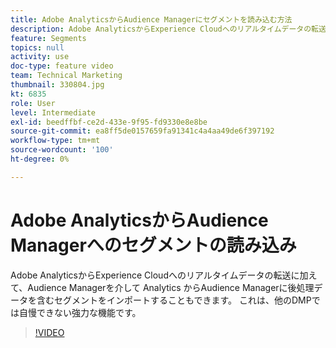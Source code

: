 ```yaml
---
title: Adobe AnalyticsからAudience Managerにセグメントを読み込む方法
description: Adobe AnalyticsからExperience Cloudへのリアルタイムデータの転送に加えて、Audience Managerを介して Analytics からAudience Managerに後処理データを含むセグメントをインポートすることもできます。 これは、他のDMPでは自慢できない強力な機能です。
feature: Segments
topics: null
activity: use
doc-type: feature video
team: Technical Marketing
thumbnail: 330804.jpg
kt: 6835
role: User
level: Intermediate
exl-id: beedffbf-ce2d-433e-9f95-fd9330e8e8be
source-git-commit: ea8ff5de0157659fa91341c4a4aa49de6f397192
workflow-type: tm+mt
source-wordcount: '100'
ht-degree: 0%

---
```


# Adobe AnalyticsからAudience Managerへのセグメントの読み込み

Adobe AnalyticsからExperience Cloudへのリアルタイムデータの転送に加えて、Audience Managerを介して Analytics からAudience Managerに後処理データを含むセグメントをインポートすることもできます。 これは、他のDMPでは自慢できない強力な機能です。

>[!VIDEO](https://video.tv.adobe.com/v/330804/?quality=12&learn=on)

